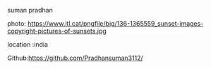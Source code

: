 suman pradhan


photo: https://www.itl.cat/pngfile/big/136-1365559_sunset-images-copyright-pictures-of-sunsets.jpg

location :india

Github:https://github.com/Pradhansuman3112/

